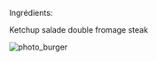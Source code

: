 Ingrédients:

Ketchup
salade 
double fromage 
steak

![photo_burger](https://www.biofournil.com/wp-content/uploads/2021/02/BRIOCHE-BIOFOURNIL_web.jpg)